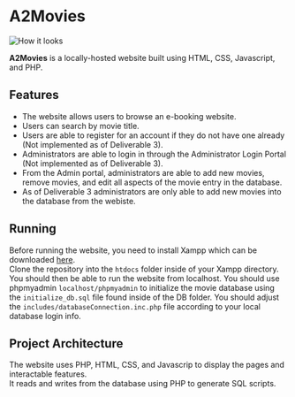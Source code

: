 # A2Movies

![How it looks](screenshot.png)

**A2Movies** is a locally-hosted website built using HTML, CSS, Javascript, and PHP.

## Features

- The website allows users to browse an e-booking website.
- Users can search by movie title.
- Users are able to register for an account if they do not have one already (Not implemented as of Deliverable 3). 
- Administrators are able to login in through the Administrator Login Portal (Not implemented as of Deliverable 3).
- From the Admin portal, administrators are able to add new movies, remove movies, and edit all aspects of the movie entry in the database.
- As of Deliverable 3 administrators are only able to add new movies into the database from the webiste.

## Running
Before running the website, you need to install Xampp which can be downloaded [here](https://www.apachefriends.org/download.html).<br>
Clone the repository into the `htdocs` folder inside of your Xampp directory.
You should then be able to run the website from localhost.
You should use phpmyadmin `localhost/phpmyadmin` to initialize the movie database using the `initialize_db.sql` file found inside of the DB folder. 
You should adjust the `includes/databaseConnection.inc.php` file according to your local database login info.


## Project Architecture

The website uses PHP, HTML, CSS, and Javascrip to display the pages and interactable features.<br>
It reads and writes from the database using PHP to generate SQL scripts.<br>


